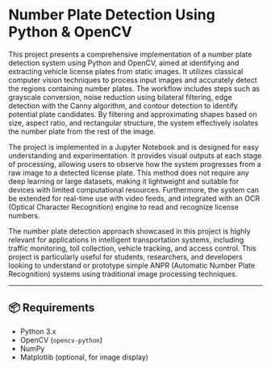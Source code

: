 # Number Plate Detection Using Python & OpenCV

This project presents a comprehensive implementation of a number plate detection system using Python and OpenCV, aimed at identifying and extracting vehicle license plates from static images. It utilizes classical computer vision techniques to process input images and accurately detect the regions containing number plates. The workflow includes steps such as grayscale conversion, noise reduction using bilateral filtering, edge detection with the Canny algorithm, and contour detection to identify potential plate candidates. By filtering and approximating shapes based on size, aspect ratio, and rectangular structure, the system effectively isolates the number plate from the rest of the image.

The project is implemented in a Jupyter Notebook and is designed for easy understanding and experimentation. It provides visual outputs at each stage of processing, allowing users to observe how the system progresses from a raw image to a detected license plate. This method does not require any deep learning or large datasets, making it lightweight and suitable for devices with limited computational resources. Furthermore, the system can be extended for real-time use with video feeds, and integrated with an OCR (Optical Character Recognition) engine to read and recognize license numbers.

The number plate detection approach showcased in this project is highly relevant for applications in intelligent transportation systems, including traffic monitoring, toll collection, vehicle tracking, and access control. This project is particularly useful for students, researchers, and developers looking to understand or prototype simple ANPR (Automatic Number Plate Recognition) systems using traditional image processing techniques.

---

## 📦 Requirements

- Python 3.x
- OpenCV (`opencv-python`)
- NumPy
- Matplotlib (optional, for image display)
